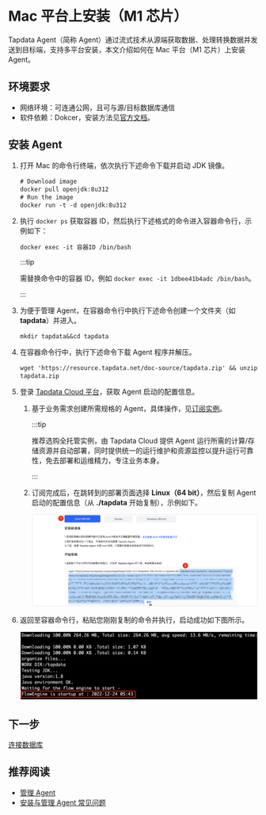 # Mac 平台上安装（M1 芯片）

Tapdata Agent（简称 Agent）通过流式技术从源端获取数据、处理转换数据并发送到目标端，支持多平台安装，本文介绍如何在 Mac 平台（M1 芯片）上安装 Agent。

## 环境要求

- 网络环境：可连通公网，且可与源/目标数据库通信
- 软件依赖：Dokcer，安装方法见[官方文档](https://docs.docker.com/desktop/install/mac-install/)。

## 安装 Agent

1. 打开 Mac 的命令行终端，依次执行下述命令下载并启动 JDK 镜像。

   ```shell
   # Download image
   docker pull openjdk:8u312 
   # Run the image
   docker run -t -d openjdk:8u312
   ```

2. 执行 `docker ps` 获取容器 ID，然后执行下述格式的命令进入容器命令行，示例如下：

   ```shell
   docker exec -it 容器ID /bin/bash
   ```

   :::tip

   需替换命令中的容器 ID，例如 `docker exec -it 1dbee41b4adc /bin/bash`。

   :::

3. 为便于管理 Agent，在容器命令行中执行下述命令创建一个文件夹（如 **tapdata**）并进入。

   ```shell
   mkdir tapdata&&cd tapdata
   ```

4. 在容器命令行中，执行下述命令下载 Agent 程序并解压。

   ```shell
   wget 'https://resource.tapdata.net/doc-source/tapdata.zip' && unzip tapdata.zip
   ```
   
5. 登录 [Tapdata Cloud 平台](https://cloud.tapdata.net/console/v3/)，获取 Agent 启动的配置信息。

   1. 基于业务需求创建所需规格的 Agent，具体操作，见[订阅实例](../../billing/purchase.md)。

      :::tip

      推荐选购全托管实例，由 Tapdata Cloud 提供 Agent 运行所需的计算/存储资源并自动部署，同时提供统一的运行维护和资源监控以提升运行可靠性，免去部署和运维精力，专注业务本身。

      :::

   2. 订阅完成后，在跳转到的部署页面选择 **Linux（64 bit）**，然后复制 Agent 启动的配置信息（从 **./tapdata** 开始复制），示例如下。

      ![复制安装命令](../../images/agent_on_macm1_cn.png)

6. 返回至容器命令行，粘贴您刚刚复制的命令并执行，启动成功如下图所示。

   ![](../../images/agent_started_on_macm1.png)

   



## 下一步

[连接数据库](../connect-database.md)

## 推荐阅读

* [管理 Agent](../../user-guide/manage-agent.md)
* [安装与管理 Agent 常见问题](../../faq/agent-installation.md)

